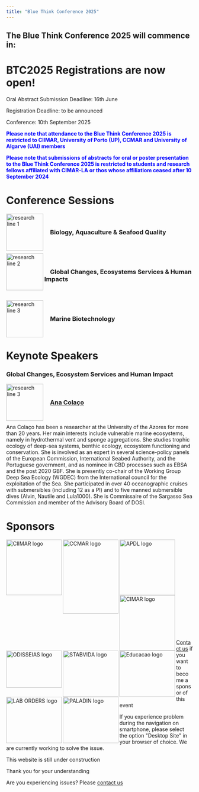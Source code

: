 ```yaml
---
title: "Blue Think Conference 2025"
---
```


<div id="countdown">
  <h2>The Blue Think Conference 2025 will commence in: </h2>
  <p id="countdown-timer"></p>
</div>
<script src="https://phdcommitee.github.io/btc2025/assets/js/countdown.js"></script>

# BTC2025 Registrations are now open!

Oral Abstract Submission Deadline: 16th June

Registration Deadline: to be announced

Conference: 10th September 2025

<b style="color:blue;"> Please note that attendance to the Blue Think Conference 2025 is restricted to CIIMAR, University of Porto (UP), CCMAR and University of Algarve (UAl) members </b>

<b style="color:blue;"> Please note that submissions of abstracts for oral or poster presentation to the Blue Think Conference 2025 is restricted to students and research fellows affiliated with CIMAR-LA or thos whose affiliatiom ceased after 10 September 2024 </b>

# Conference Sessions
<img src="https://phdcommitee.github.io/btc2025//assets/images/1.png" alt="research line 1" align="left" width="100" height="100">
&nbsp;

### &nbsp; &nbsp; Biology, Aquaculture & Seafood Quality 

&nbsp;

<img src="https://phdcommitee.github.io/btc2025//assets/images/2.png" alt="research line 2" align="left" width="100" height="100">
&nbsp;

### &nbsp; &nbsp; Global Changes, Ecosystems Services & Human Impacts

&nbsp;

<img src="https://phdcommitee.github.io/btc2025//assets/images/3.png" alt="research line 3" align="left" width="100" height="100">
&nbsp;

### &nbsp; &nbsp; Marine Biotechnology

&nbsp;

# Keynote Speakers
### Global Changes, Ecosystem Services and Human Impact
<img src="https://phdcommitee.github.io/btc2025//assets/images/Ana_Colaco.jpg" alt="research line 3" align="left" width="100" height="100">

&nbsp;

### &nbsp; &nbsp; <a href="https://www.okeanos.uac.pt/user-11">Ana Colaço</a>

&nbsp;
&nbsp;

Ana Colaço has been a researcher at the University of the Azores for more than 20 years. Her main interests include vulnerable marine ecosystems, namely in hydrothermal vent and sponge aggregations. She studies trophic ecology of deep-sea systems, benthic ecology, ecosystem functioning and conservation. She is involved as an expert in several science-policy panels of the European Commission, International Seabed Authority, and the Portuguese government, and as nominee in CBD processes such as EBSA and the post 2020 GBF. She is presently co-chair of the Working Group Deep Sea Ecology (WGDEC) from the International council for the exploitation of the Sea. She participated in over 40 oceanographic cruises with submersibles (including 12 as a PI) and to five manned submersible dives (Alvin, Nautile and Lula1000). She is Commissaire of the Sargasso Sea Commission and member of the Advisory Board of DOSI.

# Sponsors

<a href="https://www.ciimar.up.pt/" target="_blank"> <img src="https://phdcommitee.github.io/btc2025//assets/images/CIIMAR_logo.png" alt="CIIMAR logo" align="left" width="150" height="150"> </a>

<a href="https://ccmar.ualg.pt/" target="_blank"> <img src="https://phdcommitee.github.io/btc2025//assets/images/CCMAR_logo.png" alt="CCMAR logo" align="left" width="150" height="200"> </a>

<a href="https://leixoes.apdl.pt/" target="_blank"> <img src="https://phdcommitee.github.io/btc2025//assets/images/LEIXOES_logo.png" alt="APDL logo" align="left" width="150" height="150"> </a>

<a href="https://www.ciimar.up.pt/pt-pt/first-cimar-la-meeting/" target="_blank"> <img src="https://phdcommitee.github.io/btc2025//assets/images/CIMAR_logo.jpg" alt="CIMAR logo" align="left" width="150" height="150"> </a>

<a href="https://www.odisseias.com/" target="_blank"> <img src="https://phdcommitee.github.io/btc2025//assets/images/ODISSEIAS_logo.png" alt="ODISSEIAS logo" align="left" width="150" height="100"> </a>

<a href="https://www.stabvida.com/" target="_blank"> <img src="https://phdcommitee.github.io/btc2025//assets/images/STABVIDA_logo.png" alt="STABVIDA logo" align="left" width="150" height="125"> </a>

<a href="https://www.educacao-e-cidadania.pt/" target="_blank"> <img src="https://phdcommitee.github.io/btc2025//assets/images/Educacao_Cidadania_logo.png" alt="Educacao logo" align="left" width="150" height="125"> </a>

<a href="https://home.laborders.com/" target="_blank"> <img src="https://phdcommitee.github.io/btc2025//assets/images/Laborders_logo.jpeg" alt="LAB ORDERS logo" align="left" width="150" height="125"> </a>

<a href="https://www.paladin.pt/about" target="_blank"> <img src="https://phdcommitee.github.io/btc2025//assets/images/Paladin_logo.png" alt="PALADIN logo" align="left" width="150" height="125"> </a>

<br>

<br> 

<br>

<br>

<br> 

<br>

<br>

<br> 

<br>

<br>

<br> 

<br>

<br>

<br> 

<br>


<a href="mailto:bluethinkconference@gmail.com">Contact us</a> if you want to become a sponsor of this event


If you experience problem during the navigation on smartphone, please select the option "Desktop Site" in your browser of choice. We are currently working to solve the issue.

This website is still under construction

Thank you for your understanding 

Are you experiencing issues? Please <a href="mailto:ngambardella@ciimar.up.pt">contact us</a>
